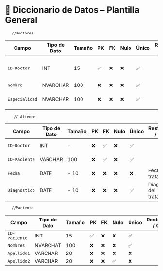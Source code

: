# 📘 Diccionario de Datos – Plantilla General
       //Doctores
| Campo           | Tipo de Dato | Tamaño | PK  | FK  | Nulo | Único | Restricciones / CHECK                      | Referencia a                    | Descripción                             |
|----------------|--------------|--------|-----|-----|------|--------|--------------------------------------------|----------------------------------|-----------------------------------------|
| `ID-Doctor`     | INT          | 15      | ✅  | ❌  | ❌   | ✅     |                                        | -Numero de doctor para encontra un registro                                            
| `nombre`        | NVARCHAR             | 100    | ❌  | ❌  | ❌   | ✅     |             | -                                |              |
| `Especialidad`          | NVARCHAR       | 100      | ❌  | ❌  | ❌   | ✅     |          | -        Especialidad de el doctor                                             
                             



        // Atiende

| Campo           | Tipo de Dato | Tamaño | PK  | FK  | Nulo | Único | Restricciones / CHECK                      | Referencia a                    | Descripción                             |
|----------------|--------------|--------|-----|-----|------|--------|--------------------------------------------|----------------------------------|-----------------------------------------|
| `ID-Doctor`     | INT          | -      | ❌  | ✅   | ❌ | ✅     |                                         | -                                | Identificador del doctor               |
| `ID-Paciente`        | VARCHAR      | 100    | ❌  | ✅  | ❌   | ✅     |            | -                                | Numero del Paciente            |
| `Fecha`          | DATE         | -    10  | ❌  | ❌ | ❌   | ❌     | Fecha del tratamiento        | 
| `Diagnostico`          | DATE         | -  10    | ❌  | ❌ | ❌   | ✅     | Diagnostico del tratamiehto         | -                                |                        |

       //Paciente

       
| Campo           | Tipo de Dato | Tamaño | PK  | FK  | Nulo | Único | Restricciones / CHECK                      | Referencia a                    | Descripción                             |
|----------------|--------------|--------|-----|-----|------|--------|--------------------------------------------|----------------------------------|-----------------------------------------|
| `ID-Paciente`     | INT          | 15      | ✅  | ❌  | ❌   | ✅     |                                        |    registro                                            
| `Nombres`        | NVARCHAT             | 100    | ❌  | ❌ | ❌   | ✅     |             | -                                |              |
| `Apellido1`          | VARCHAR       | 20      | ❌  | ❌  | ❌   | ❌     |          | -                                                       
| `Apellido2`        | VARCHAR      | 20    | ❌  | ❌  | ✅    | ❌     |    
 

